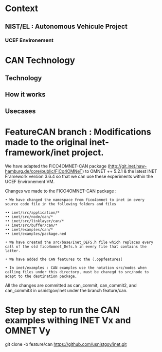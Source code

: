 # Context

## NIST/EL : Autonomous Vehicule Project 

### UCEF Environement

# CAN Technology

## Technology 

## How it works

## Usecases

# FeatureCAN branch : Modifications made to the original inet-framework/inet project. 

We have adapted the FICO4OMNET-CAN package (http://git.inet.haw-hamburg.de/core/public/FiCo4OMNeT) to OMNET ++ 5.2.1 & the latest INET Framework version 3.6.4 so that we can use these experiments within the UCEF Environement VM. 

Changes we made to the FICO4OMNET-CAN package : 

	• We have changed the namespace from fico4omnet to inet in every source code file in the following folders and files 
	
	•• inet/src/application/* 
	•• inet/src/node/can/* 
	•• inet/src/linklayer/can/*
	•• inet/src/buffer/can/*
	•• inet/examples/can/*
	•• inet/examples/package.ned
	
	• We have created the src/base/Inet_DEFS.h file which replaces every call of the old fico4omnet_Defs.h in every file that contains the latter.
	
	• We have added the CAN features to the (.oppfeatures)
	
	• In inet/examples : CAN examples use the notation src/nodes when calling files under this directory, must be chanegd to src/node to adapt to the destination package.

 
All the changes are committed as can_commit, can_commit2, and can_commit3 in usnistgov/inet under the branch feature/can. 



# Step by step to run the CAN examples withing INET Vx and OMNET Vy 


git clone -b feature/can https://github.com/usnistgov/inet.git
